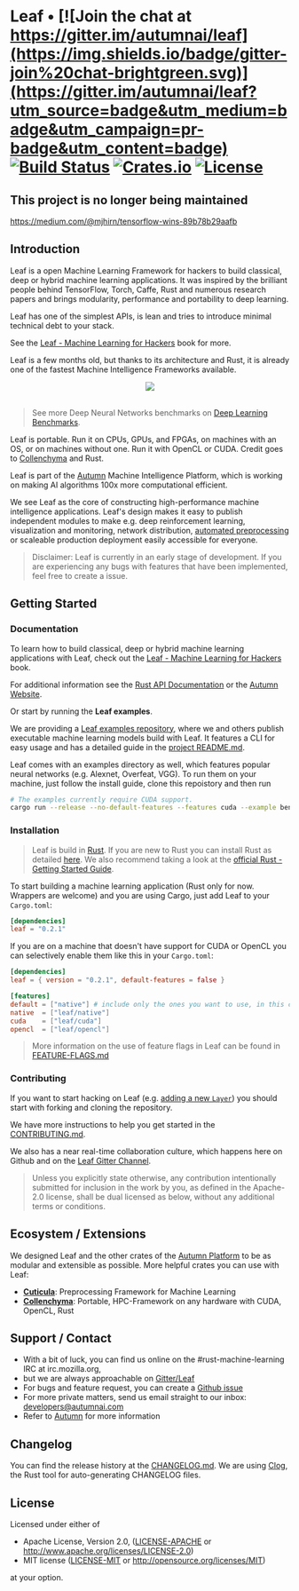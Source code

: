 # Leaf • [![Join the chat at https://gitter.im/autumnai/leaf](https://img.shields.io/badge/gitter-join%20chat-brightgreen.svg)](https://gitter.im/autumnai/leaf?utm_source=badge&utm_medium=badge&utm_campaign=pr-badge&utm_content=badge) [![Build Status](https://travis-ci.org/autumnai/leaf.svg?branch=master)](https://travis-ci.org/autumnai/leaf) [![Crates.io](http://meritbadge.herokuapp.com/leaf)](https://crates.io/crates/leaf) [![License](https://img.shields.io/crates/l/leaf.svg)](LICENSE)

## This project is no longer being maintained
https://medium.com/@mjhirn/tensorflow-wins-89b78b29aafb


## Introduction

Leaf is a open Machine Learning Framework for hackers to build classical, deep
or hybrid machine learning applications. It was inspired by the brilliant people
behind TensorFlow, Torch, Caffe, Rust and numerous research papers and brings
modularity, performance and portability to deep learning.

Leaf has one of the simplest APIs, is lean and tries to introduce minimal
technical debt to your stack.

See the [Leaf - Machine Learning for Hackers][leaf-book] book for more.

Leaf is a few months old, but thanks to its architecture and Rust, it is already
one of the fastest Machine Intelligence Frameworks available.

<div align="center">
  <img src="http://autumnai.com/images/autumn_leaf_benchmarks_alexnet.png"><br><br>
</div>

> See more Deep Neural Networks benchmarks on [Deep Learning Benchmarks][deep-learning-benchmarks-website].

Leaf is portable. Run it on CPUs, GPUs, and FPGAs, on machines with an OS, or on
machines without one. Run it with OpenCL or CUDA. Credit goes to
[Collenchyma][collenchyma] and Rust.

Leaf is part of the [Autumn][autumn] Machine Intelligence Platform, which is
working on making AI algorithms 100x more computational efficient.

We see Leaf as the core of constructing high-performance machine intelligence
applications. Leaf's design makes it easy to publish independent modules to make
e.g. deep reinforcement learning, visualization and monitoring, network
distribution, [automated preprocessing][cuticula] or scaleable production
deployment easily accessible for everyone.

[caffe]: https://github.com/BVLC/caffe
[rust]: https://www.rust-lang.org/
[autumn]: http://autumnai.com
[leaf-book]: http://autumnai.com/leaf/book
[tensorflow]: https://github.com/tensorflow/tensorflow
[benchmarks]: #benchmarks
[leaf-examples]: #examples
[deep-learning-benchmarks-website]: http://autumnai.com/deep-learning-benchmarks
[documentation]: http://autumnai.github.io/leaf

> Disclaimer: Leaf is currently in an early stage of development.
> If you are experiencing any bugs with features that have been
> implemented, feel free to create a issue.

## Getting Started

### Documentation

To learn how to build classical, deep or hybrid machine learning applications with Leaf, check out the [Leaf - Machine Learning for Hackers][leaf-book] book.

For additional information see the [Rust API Documentation][documentation] or the [Autumn Website][autumn].

Or start by running the **Leaf examples**.

We are providing a [Leaf examples repository][leaf-examples], where we and
others publish executable machine learning models build with Leaf. It features
a CLI for easy usage and has a detailed guide in the [project
README.md][leaf-examples].

Leaf comes with an examples directory as well, which features popular neural
networks (e.g. Alexnet, Overfeat, VGG). To run them on your machine, just follow
the install guide, clone this repoistory and then run

```bash
# The examples currently require CUDA support.
cargo run --release --no-default-features --features cuda --example benchmarks alexnet
```

[leaf-examples]: https://github.com/autumnai/leaf-examples

### Installation

> Leaf is build in [Rust][rust]. If you are new to Rust you can install Rust as detailed [here][rust_download].
We also recommend taking a look at the [official Rust - Getting Started Guide][rust_getting_started].

To start building a machine learning application (Rust only for now. Wrappers are welcome) and you are using Cargo, just add Leaf to your `Cargo.toml`:

```toml
[dependencies]
leaf = "0.2.1"
```

[rust_download]: https://www.rust-lang.org/downloads.html
[rust_getting_started]: https://doc.rust-lang.org/book/getting-started.html
[cargo-edit]: https://github.com/killercup/cargo-edit

If you are on a machine that doesn't have support for CUDA or OpenCL you
can selectively enable them like this in your `Cargo.toml`:

```toml
[dependencies]
leaf = { version = "0.2.1", default-features = false }

[features]
default = ["native"] # include only the ones you want to use, in this case "native"
native  = ["leaf/native"]
cuda    = ["leaf/cuda"]
opencl  = ["leaf/opencl"]
```

> More information on the use of feature flags in Leaf can be found in [FEATURE-FLAGS.md](./FEATURE-FLAGS.md)

### Contributing

If you want to start hacking on Leaf (e.g.
  [adding a new `Layer`](http://autumnai.com/leaf/book/create-new-layer.html))
you should start with forking and cloning the repository.

We have more instructions to help you get started in the [CONTRIBUTING.md][contributing].

We also has a near real-time collaboration culture, which happens
here on Github and on the [Leaf Gitter Channel][gitter-leaf].

> Unless you explicitly state otherwise, any contribution intentionally submitted for inclusion in the work by you, as defined in the Apache-2.0 license, shall be dual licensed as below, without any additional terms or conditions.

[contributing]: CONTRIBUTING.md
[gitter-leaf]: https://gitter.im/autumnai/leaf
[mj]: https://twitter.com/mjhirn
[hobofan]: https://twitter.com/hobofan
[irc]: https://chat.mibbit.com/?server=irc.mozilla.org&channel=%23rust-machine-learning

## Ecosystem / Extensions

We designed Leaf and the other crates of the [Autumn Platform][autumn] to be as modular
and extensible as possible. More helpful crates you can use with Leaf:

- [**Cuticula**][cuticula]: Preprocessing Framework for Machine Learning
- [**Collenchyma**][collenchyma]: Portable, HPC-Framework on any hardware with CUDA, OpenCL, Rust

[cuticula]: https://github.com/autumnai/cuticula
[collenchyma]: https://github.com/autumnai/collenchyma

## Support / Contact

- With a bit of luck, you can find us online on the #rust-machine-learning IRC at irc.mozilla.org,
- but we are always approachable on [Gitter/Leaf][gitter-leaf]
- For bugs and feature request, you can create a [Github issue][leaf-issue]
- For more private matters, send us email straight to our inbox: developers@autumnai.com
- Refer to [Autumn][autumn] for more information

[leaf-issue]: https://github.com/autumnai/leaf/issues

## Changelog

You can find the release history at the [CHANGELOG.md][changelog]. We are using [Clog][clog], the Rust tool for auto-generating CHANGELOG files.

[changelog]: CHANGELOG.md
[Clog]: https://github.com/clog-tool/clog-cli

## License

Licensed under either of

 * Apache License, Version 2.0, ([LICENSE-APACHE](LICENSE-APACHE) or http://www.apache.org/licenses/LICENSE-2.0)
 * MIT license ([LICENSE-MIT](LICENSE-MIT) or http://opensource.org/licenses/MIT)

at your option.
